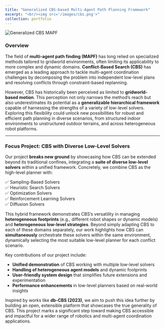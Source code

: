 ```yaml
---
title: "Generalized CBS-based Multi-Agent Path Planning Framework"
excerpt: "<br/><img src='/images/cbs.png'>"
collection: portfolio
---
```


![Generalized CBS MAPF](/images/mixed_cbs.gif)

### Overview
The field of **multi-agent path finding (MAPF)** has long relied on specialized methods tailored to gridworld environments, often limiting its applicability to more complex and dynamic domains. **Conflict-Based Search (CBS)** has emerged as a leading approach to tackle multi-agent coordination challenges by decomposing the problem into independent low-level plans and resolving conflicts through constraint-based replanning.

However, CBS has historically been perceived as limited to **gridworld-based motion**. This perception not only narrows the method’s reach but also underestimates its potential as a **generalizable hierarchical framework** capable of harnessing the strengths of a variety of low-level solvers. Exploring this flexibility could unlock new possibilities for robust and efficient path planning in diverse scenarios, from structured indoor environments to unstructured outdoor terrains, and across heterogeneous robot platforms.

---

### Focus Project: CBS with Diverse Low-Level Solvers
Our project **breaks new ground** by showcasing how CBS can be extended beyond its traditional confines, integrating a **suite of diverse low-level solvers** within a unified framework. Concretely, we combine CBS as the high-level planner with:

✅ Sampling-Based Solvers  
✅ Heuristic Search Solvers  
✅ Optimization Solvers  
✅ Reinforcement Learning Solvers  
✅ Diffusion Solvers  

This hybrid framework demonstrates CBS’s versatility in managing **heterogeneous footprints** (e.g., different robot shapes or dynamic models) and **heterogeneous low-level strategies**. Beyond simply adapting CBS to each of these domains separately, our work highlights how CBS can **simultaneously** orchestrate these solvers within the same environment, dynamically selecting the most suitable low-level planner for each conflict scenario.

Key contributions of our project include:

- **Unified demonstration** of CBS working with multiple low-level solvers  
- **Handling of heterogeneous agent models** and dynamic footprints  
- **User-friendly system design** that simplifies future extensions and experimentation  
- **Performance enhancements** in low-level planners based on real-world insights  

Inspired by works like **db-CBS (2023)**, we aim to push this idea further by building an open, extensible platform that showcases the true generality of CBS. This project marks a significant step toward making CBS accessible and impactful for a wider range of robotics and multi-agent coordination applications.
